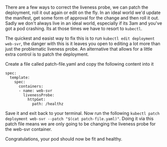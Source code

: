 There are a few ways to correct the liveness probe, we can patch the deployment, roll it out again or edit on the fly. In an ideal world we'd update the manifest, get some form of approval for the change and then roll it out. Sadly we don't always live in an ideal world, especially if its 3am and you've got a pod crashing. Its at those times we have to resort to `kubectl`.

The quickest and easist way to fix this is to run `kubectl edit deployment web-svr`, the danger with this is it leaves you open to editing a lot more than just the problematic liveness probe. An alternative that allows for a little extra control is to patch the deployment.

Create a file called patch-file.yaml and copy the following content into it

```
spec:
  template:
    spec:
      containers:
      - name: web-svr
        livenessProbe:
          httpGet:
            path: /healthz
```

Save it and exit back to your terminal. Now run the following `kubectl patch deployment web-svr --patch "$(cat patch-file.yaml)"`. Doing it via this patch file means we are only going to be changing the liveness probe for the web-svr container.

Congratulations, your pod should now be fit and healthy.
